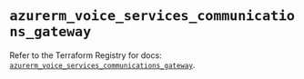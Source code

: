 # `azurerm_voice_services_communications_gateway`

Refer to the Terraform Registry for docs: [`azurerm_voice_services_communications_gateway`](https://registry.terraform.io/providers/hashicorp/azurerm/3.103.0/docs/resources/voice_services_communications_gateway).
